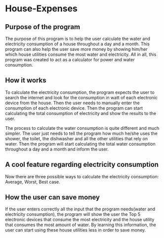 # House-Expenses

## Purpose of the program

The purpose of this program is to help the user calculate the water and electricity consumption of a house throughout a day and a month. This program can also help the user
save more money by showing him/her which house utilities consume the most water and electricity. All in all, this program was created to act as a calculator for power and water
consumption.

## How it works

To calculate the electricity consumption, the program expects the user to search the internet and look for the consumption in watt of each electronic device from the house. Then the user needs to manually enter the consumption of each electronic device. 
Then the program can start calculating the total consumption of electricity and show the results to the user.

The process to calculate the water consumption is quite different and much simpler. The user just needs to tell the program how much he/she uses the shower, the toilet, the 
dishwasher and all the other utilities that rely on water. Then the program will start calculating the total water consumption throughout a day and a month and inform the user.

## A cool feature regarding electricity consumption

Now there are three possible ways to calculate the electricity consumption: Average, Worst, Best case.

## How the user can save money

If the user enters correctly all the input that the program needs(water and electricity consumption), the program will show the user the Top 5 electronic devices that consume
the most electricity and the house utility that consumes the most amount of water. By learning this information, the user can start using these house utilities less in order to save money.




